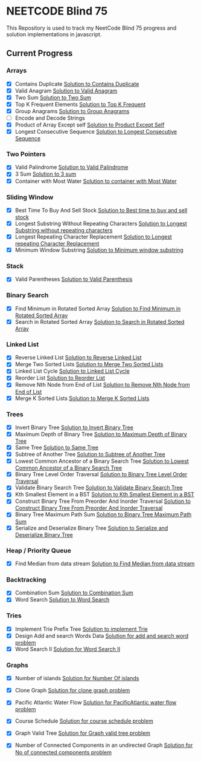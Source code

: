 # NEETCODE Blind 75
This Repository is used to track my NeetCode Blind 75 progress and solution implementations in javascript.

## Current Progress

### Arrays
- [x] Contains Duplicate [Solution to Contains Duplicate](Arrays/containsDuplicate.js)
- [x] Valid Anagram [Solution to Valid Anagram](Arrays/validAnagram.js)
- [x] Two Sum [Solution to Two Sum](Arrays/twoSum.js)
- [x] Top K Frequent Elements [Solution to Top K Frequent](Arrays/topKFrequentElements.js)
- [x] Group Anagrams [Solution to Group Anagrams](Arrays/groupAnagrams.js)
- [ ] Encode and Decode Strings
- [x] Product of Array Except self [Solution to Product Except Self](Arrays/productExceptSelf.js)
- [x] Longest Consecutive Sequence [Solution to Longest Consecutive Sequence](Arrays/longestConsecutive.js)

### Two Pointers
- [x] Valid Palindrome [Solution to Valid Palindrome](TwoPointers/isPalindrome.js)
- [x] 3 Sum [Solution to 3 sum](TwoPointers/threesum.js)
- [x] Container with Most Water [Solution to container with Most Water](TwoPointers/maxArea.js)

### Sliding Window
- [x] Best Time To Buy And Sell Stock [Solution to Best time to buy and sell stock](SlidingWindow/characterReplacement.js)
- [x] Longest Substring Without Repeating Characters [Solution to Longest Substring without repeating characters](SlidingWindow/lengthOfLongestSubstring.js)
- [x] Longest Repeating Character Replacement [Solution to Longest repeating Character Replacement](SlidingWindow/characterReplacement.js)
- [x] Minimum Window Substring [Solution to Minimum window substring](SlidingWindow/minWindow.js)

### Stack
- [x] Valid Parentheses [Solution to Valid Parenthesis](Stack/validParenthesis.js)

### Binary Search
- [x] Find Minimum in Rotated Sorted Array [Solution to Find Minimum in Rotated Sorted Array](BinarySearch/minInRotatedSortedArray.js)
- [x] Search in Rotated Sorted Array [Solution to Search in Rotated Sorted Array](BinarySearch/searchInRotatedSortedArray.js)

### Linked List
- [x] Reverse Linked List [Solution to Reverse Linked List](LinkedList/reverseLinkedList.js)
- [x] Merge Two Sorted Lists [Solution to Merge Two Sorted Lists](LinkedList/mergeTwoSortedLinkedList.js)
- [x] Linked List Cycle [Solution to Linked List Cycle](LinkedList/linkedListCycle.js)
- [x] Reorder List [Solution to Reorder List](LinkedList/reorderLinkedList.js)
- [x] Remove Nth Node from End of List [Solution to Remove Nth Node from End of List](LinkedList/removeNodeFromEndOfLinkedList.js)
- [x] Merge K Sorted Lists [Solution to Merge K Sorted Lists](LinkedList/mergeKSortedLinkedList.js)

### Trees
- [x] Invert Binary Tree [Solution to Invert Binary Tree](Trees/invertBinaryTree.js)
- [x] Maximum Depth of Binary Tree [Solution to Maximum Depth of Binary Tree](Trees/maxDepthOfBinaryTree.js)
- [x] Same Tree [Solution to Same Tree](Trees/sameBinaryTree.js)
- [x] Subtree of Another Tree [Solution to Subtree of Another Tree](Trees/subtreeOfAnotherTree.js)
- [x] Lowest Common Ancestor of a Binary Search Tree [Solution to Lowest Common Ancestor of a Binary Search Tree](Trees/lowestCommonAncestorInBST.js)
- [x] Binary Tree Level Order Traversal [Solution to Binary Tree Level Order Traversal](Trees/binaryTreeLevelOrderTraversal.js)
- [x] Validate Binary Search Tree [Solution to Validate Binary Search Tree](Trees/validBinarySearchTree.js)
- [x] Kth Smallest Element in a BST [Solution to Kth Smallest Element in a BST](Trees/kthsmallestIntegerInBST.js)
- [x] Construct Binary Tree From Preorder And Inorder Traversal [Solution to Construct Binary Tree From Preorder And Inorder Traversal](Trees/constructBinaryTreeFromInorderAndPreorder.js)
- [x] Binary Tree Maximum Path Sum [Solution to Binary Tree Maximum Path Sum](Trees/binaryTreeMaxPathSum.js)
- [x] Serialize and Deserialize Binary Tree [Solution to Serialize and Deserialize Binary Tree](Trees/serializeAndDeserializeBinaryTree.js)

### Heap / Priority Queue
- [x] Find Median from data stream [Solution to Find Median from data stream](Heap/findMedianInADataStream.js)

### Backtracking
- [x] Combination Sum [Solution to Combination Sum](Backtracking/combinationSum.js)
- [x] Word Search [Solution to Word Search](Backtracking/wordSearch.js)

### Tries
- [x] Implement Trie Prefix Tree [Solution to implement Trie](Tries/implementTrie.js) 
- [x] Design Add and search Words Data [Solution for add and search word problem](Tries/addAndSearchWord)
- [x] Word Search II [Solution for Word Search II](Tries/wordSearchII.js)

### Graphs
- [x] Number of islands [Solution for Number Of islands](Graphs/numberOfIslands.js) 
- [x] Clone Graph [Solution for clone graph problem](Graphs/cloneGraph.js)
- [x] Pacific Atlantic Water Flow [Solution for PacificAtlantic water flow problem](Graphs/pacificAtlanticWaterFlow.js)
- [x] Course Schedule [Solution for course schedule problem](Graphs/courseSchedule.js)
- [x] Graph Valid Tree [Solution for Graph valid tree problem](Graphs/validTree.js)
- [x] Number of Connected Components in an undirected Graph [Solution for No of connected components problem](Graphs/countComponents.js)


